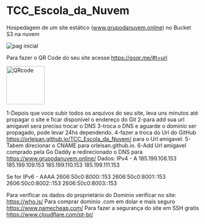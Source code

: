 # TCC_Escola_da_Nuvem
Hospedagem de um site estático (www.grupodanuvem.online) no Bucket S3 na nuvem

![pag inicial](https://github.com/OrleiSan/TCC_Escola_da_Nuvem/assets/95837371/a69f456e-fb49-454d-9ae9-3d061d6bba74)

Para fazer o QR Code do seu site acesse https://goqr.me/#t=url

<img align="" alt="QRcode" height="100" width="100" src="https://github.com/OrleiSan/TCC_Escola_da_Nuvem/assets/95837371/0913915f-f646-4329-b56c-c2129ff352ea">

1-Depois que voce subir todos os arquivos do seu site, leva uns minutos até propagar o site e ficar disponivel o endereço do Git
2-para add sua url amigavel sera preciso trocar o DNS
3-troca o DNS e aguarde o dominio ser propagado, pode levar 24hs dependendo.
4-fazer a troca do Url do GitHub https://orleisan.github.io/TCC_Escola_da_Nuvem/ para o Url amigavel.
5-Tabem direcionar o CNAME para orleisan.github.io.
6-Add Url amigavel comprado pela Go Daddy e redirecionado o DNS para https://www.grupodanuvem.online/
Dados:
IPv4 - A
185.199.108.153
185.199.109.153
185.199.110.153
185.199.111.153

Se for IPv6 - AAAA
2606:50c0:8000::153
2606:50c0:8001::153
2606:50c0:8002::153
2606:50c0:8003::153

Para verificar os dados do proprietário do Dominio verificar no site: https://who.is/
Para comprar dominio .com em dolar e mais seguro https://www.namecheap.com/
Para fazer a segurança do site em SSH gratis https://www.cloudflare.com/pt-br/
